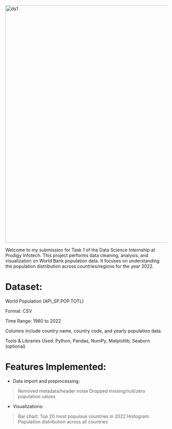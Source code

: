 <img width="742" alt="ds1" src="https://github.com/user-attachments/assets/6f7c4dda-cf4f-469e-a2e9-da3f4117880c" />



Welcome to my submission for Task 1 of the Data Science Internship at Prodigy Infotech. This project performs data cleaning, analysis, and visualization on World Bank population data. It focuses on understanding the population distribution across countries/regions for the year 2022.

# Dataset:
World Population (API_SP.POP.TOTL)

Format:
CSV

Time Range:
1960 to 2022

Columns include country name, country code, and yearly population data.

Tools & Libraries Used: 
Python, Pandas, NumPy, Matplotlib, Seaborn (optional)

# Features Implemented:

- Data import and preprocessing:
> Removed metadata/header noise
> Dropped missing/null/zero population values

- Visualizations:
> Bar chart: Top 20 most populous countries in 2022
> Histogram: Population distribution across all countries
